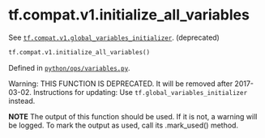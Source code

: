 <div itemscope itemtype="http://developers.google.com/ReferenceObject">
<meta itemprop="name" content="tf.compat.v1.initialize_all_variables" />
<meta itemprop="path" content="Stable" />
</div>

# tf.compat.v1.initialize_all_variables

See <a href="../../../tf/compat/v1/global_variables_initializer.md"><code>tf.compat.v1.global_variables_initializer</code></a>. (deprecated)

``` python
tf.compat.v1.initialize_all_variables()
```



Defined in [`python/ops/variables.py`](/code/stable/tensorflow/python/ops/variables.py).

<!-- Placeholder for "Used in" -->

Warning: THIS FUNCTION IS DEPRECATED. It will be removed after 2017-03-02.
Instructions for updating:
Use `tf.global_variables_initializer` instead.

  **NOTE** The output of this function should be used.  If it is not, a warning will be logged.  To mark the output as used, call its .mark_used() method.